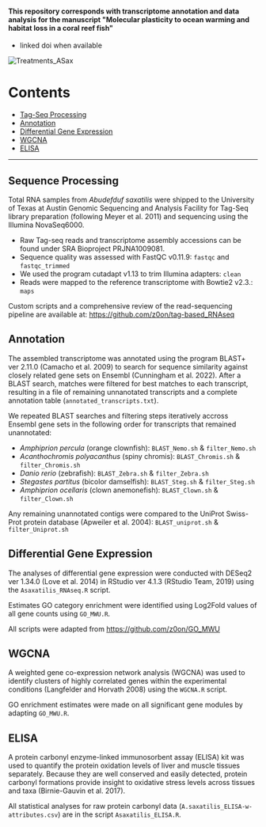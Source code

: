 #### This repository corresponds with transcriptome annotation and data analysis for the manuscript "Molecular plasticity to ocean warming and habitat loss in a coral reef fish"
- linked doi when available

![Treatments_ASax](https://github.com/allyswank/Abudefduf-Brains/assets/91483379/30651a8f-9bd3-4c5b-ac8b-d9c7d1580ccc)


# Contents
* [Tag-Seq Processing](#Sequence_Processing)
* [Annotation](#Annotation)
* [Differential Gene Expression](#Differential_Gene_Expression)
* [WGCNA](#WGCNA)
* [ELISA](#ELISA)

---

## Sequence Processing
Total RNA samples from *Abudefduf saxatilis* were shipped to the University of Texas at Austin Genomic Sequencing and Analysis Facility for Tag-Seq library preparation (following Meyer et al. 2011) and sequencing using the Illumina NovaSeq6000. 

* Raw Tag-seq reads and transcriptome assembly accessions can be found under SRA Bioproject PRJNA1009081.
* Sequence quality was assessed with FastQC v0.11.9: `fastqc` and `fastqc_trimmed`
* We used the program cutadapt v1.13 to trim Illumina adapters: `clean`
* Reads were mapped to the reference transcriptome with Bowtie2 v2.3.: `maps`

Custom scripts and a comprehensive review of the read-sequencing pipeline are available at: https://github.com/z0on/tag-based_RNAseq



## Annotation
The assembled transcriptome was annotated using the program BLAST+ ver 2.11.0 (Camacho et al. 2009) to search for sequence similarity against closely related gene sets on Ensembl (Cunningham et al. 2022). After a BLAST search, matches were filtered for best matches to each transcript, resulting in a file of remaining unnanotated transcripts and a complete annotation table (`annotated_transcripts.txt`).

We repeated BLAST searches and filtering steps iteratively accross Ensembl gene sets in the following order for transcripts that remained unannotated: 
* *Amphiprion percula* (orange clownfish): `BLAST_Nemo.sh` & `filter_Nemo.sh`
* *Acanthochromis polyacanthus* (spiny chromis): `BLAST_Chromis.sh` & `filter_Chromis.sh`
* *Danio rerio* (zebrafish): `BLAST_Zebra.sh` & `filter_Zebra.sh`
* *Stegastes partitus* (bicolor damselfish): `BLAST_Steg.sh` & `filter_Steg.sh`
* *Amphiprion ocellaris* (clown anemonefish): `BLAST_Clown.sh` & `filter_Clown.sh`

Any remaining unannotated contigs were compared to the UniProt Swiss-Prot protein database (Apweiler et al. 2004): `BLAST_uniprot.sh` & `filter_Uniprot.sh`


## Differential Gene Expression
The analyses of differential gene expression were conducted with DESeq2 ver 1.34.0 (Love et al. 2014) in RStudio ver 4.1.3 (RStudio Team, 2019) using the `Asaxatilis_RNAseq.R` script. 

Estimates GO category enrichment were identified using Log2Fold values of all gene counts using `GO_MWU.R`. 

All scripts were adapted from https://github.com/z0on/GO_MWU 

## WGCNA
A weighted gene co-expression network analysis (WGCNA) was used to identify clusters of highly correlated genes within the experimental conditions (Langfelder and Horvath 2008) using the `WGCNA.R` script. 

GO enrichment estimates were made on all significant gene modules by adapting `GO_MWU.R`. 


## ELISA
A protein carbonyl enzyme-linked immunosorbent assay (ELISA) kit was used to quantify the protein oxidation levels of liver and muscle tissues separately. Because they are well conserved and easily detected, protein carbonyl formations provide insight to oxidative stress levels across tissues and taxa (Birnie-Gauvin et al. 2017).

All statistical analyses for raw protein carbonyl data (`A.saxatilis_ELISA-w-attributes.csv`) are in the script `Asaxatilis_ELISA.R`.

